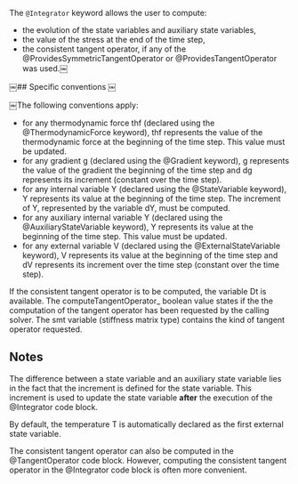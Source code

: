 The `@Integrator` keyword allows the user to compute:

- the evolution of the state variables and auxiliary state variables,
- the value of the stress at the end of the time step,
- the consistent tangent operator, if any of the
  @ProvidesSymmetricTangentOperator or @ProvidesTangentOperator was
  used.￼

￼## Specific conventions 
￼

￼The following conventions apply: 

- for any thermodynamic force thf (declared using the
  @ThermodynamicForce keyword), thf represents the value of the
  thermodynamic force at the beginning of the time step. This value must
  be updated.
- for any gradient g (declared using the @Gradient keyword), g
  represents the value of the gradient the beginning of the time step
  and dg represents its increment (constant over the time step).
- for any internal variable Y (declared using the @StateVariable
  keyword), Y represents its value at the beginning of the time step.
  The increment of Y, represented by the variable dY, must be computed.
- for any auxiliary internal variable Y (declared using the
  @AuxiliaryStateVariable keyword), Y represents its value at the
  beginning of the time step. This value must be updated.
- for any external variable V (declared using the @ExternalStateVariable
  keyword), V represents its value at the beginning of the time step and
  dV represents its increment over the time step (constant over the time
  step).

If the consistent tangent operator is to be computed, the variable Dt is
available. The computeTangentOperator_ boolean value states if the the
computation of the tangent operator has been requested by the calling
solver. The smt variable (stiffness matrix type) contains the kind of
tangent operator requested.


## Notes

The difference between a state variable and an auxiliary state variable
lies in the fact that the increment is defined for the state variable.
This increment is used to update the state variable **after** the
execution of the @Integrator code block.

By default, the temperature T is automatically declared as the first
external state variable.

The consistent tangent operator can also be computed in the
@TangentOperator code block. However, computing the consistent tangent
operator in the @Integrator code block is often more convenient.
